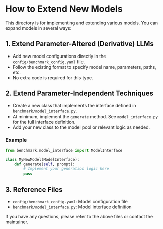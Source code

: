 # How to Extend New Models

This directory is for implementing and extending various models. You can expand models in several ways:

## 1. Extend Parameter-Altered (Derivative) LLMs
- Add new model configurations directly in the `config/benchmark_config.yaml` file.
- Follow the existing format to specify model name, parameters, paths, etc.
- No extra code is required for this type.

## 2. Extend Parameter-Independent Techniques
- Create a new class that implements the interface defined in `benchmark/model_interface.py`.
- At minimum, implement the `generate` method. See `model_interface.py` for the full interface definition.
- Add your new class to the model pool or relevant logic as needed.

### Example
```python
from benchmark.model_interface import ModelInterface

class MyNewModel(ModelInterface):
    def generate(self, prompt):
        # Implement your generation logic here
        pass
```

## 3. Reference Files
- `config/benchmark_config.yaml`: Model configuration file
- `benchmark/model_interface.py`: Model interface definition

If you have any questions, please refer to the above files or contact the maintainer.
